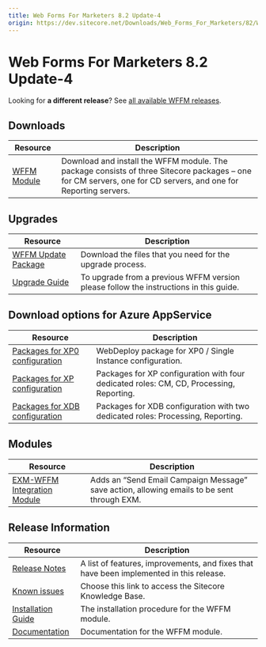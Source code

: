 ```yaml
---
title: Web Forms For Marketers 8.2 Update-4
origin: https://dev.sitecore.net/Downloads/Web_Forms_For_Marketers/82/Web_Forms_For_Marketers_82_Update4
---
```


# Web Forms For Marketers 8.2 Update-4

  <Alert variant='warning' mb={4}>
    <AlertIcon />
    

Looking for **a different release**? See [all available WFFM releases](/downloads/Web_Forms_For_Marketers).


  </Alert>
  

## Downloads

 | Resource | Description |
 | --- | --- |
 | [WFFM Module](https://sitecoredev.azureedge.net/~/media/E7BF01BDCAD746768DBA0B67113B51F8.ashx?date=20170623T110424) | Download and install the WFFM module. The package consists of three Sitecore packages – one for CM servers, one for CD servers, and one for Reporting servers. |

## Upgrades

 | Resource | Description |
 | --- | --- |
 | [WFFM Update Package](https://sitecoredev.azureedge.net/~/media/5BCB9CACC7CF4D679D3954AAAFA56EC6.ashx?date=20170623T111509) | Download the files that you need for the upgrade process. |
 | [Upgrade Guide](https://sitecoredev.azureedge.net/~/media/EBFDFE7E26304C4E8B431D1B35337E98.ashx?date=20170623T124050) | To upgrade from a previous WFFM version please follow the instructions in this guide. |

## Download options for Azure AppService

 | Resource | Description |
 | --- | --- |
 | [Packages for XP0 configuration](https://sitecoredev.azureedge.net/~/media/4B96F58CB1724463A9CD296B6DB35504.ashx?date=20170623T121820) | WebDeploy package for XP0 / Single Instance configuration. |
 | [Packages for XP configuration](https://sitecoredev.azureedge.net/~/media/19C2E058C7584D85A371A4F822FD24D6.ashx?date=20170623T121908) | Packages for XP configuration with four dedicated roles: CM, CD, Processing, Reporting. |
 | [Packages for XDB configuration](https://sitecoredev.azureedge.net/~/media/66BA02E611A8404B8E76F5B826FF0630.ashx?date=20170623T121948) | Packages for XDB configuration with two dedicated roles: Processing, Reporting. |

## Modules

 | Resource | Description |
 | --- | --- |
 | [EXM-WFFM Integration Module](https://sitecoredev.azureedge.net/~/media/0640584B33B740EBB0EB12DFB29B7C7D.ashx?date=20171005T144859) | Adds an “Send Email Campaign Message” save action, allowing emails to be sent through EXM. |

## Release Information

 | Resource | Description |
 | --- | --- |
 | [Release Notes](https://dev.sitecore.net:443/downloads/Web%20Forms%20For%20Marketers/82/Web%20Forms%20For%20Marketers%2082%20Update4/Release%20Notes) | A list of features, improvements, and fixes that have been implemented in this release. |
 | [Known issues](https://kb.sitecore.net/articles/631685) | Choose this link to access the Sitecore Knowledge Base. |
 | [Installation Guide](https://sitecoredev.azureedge.net/~/media/FBCA76ACC24D4369941FFCAB2867A94A.ashx?date=20171212T120354) | The installation procedure for the WFFM module. |
 | [Documentation](https://doc.sitecore.com/developers/82/web-forms-for-marketers/en/index-en.html) | Documentation for the WFFM module. |